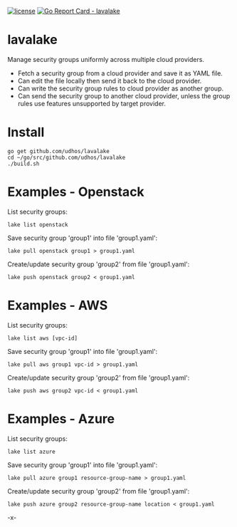 [![license](http://img.shields.io/badge/license-MIT-blue.svg)](https://github.com/udhos/lavalake/blob/master/LICENSE)
[![Go Report Card - lavalake](https://goreportcard.com/badge/github.com/udhos/lavalake)](https://goreportcard.com/report/github.com/udhos/lavalake)

# lavalake

Manage security groups uniformly across multiple cloud providers.

- Fetch a security group from a cloud provider and save it as YAML file.
- Can edit the file locally then send it back to the cloud provider.
- Can write the security group rules to cloud provider as another group.
- Can send the security group to another cloud provider, unless the group rules use features unsupported by target provider.

Install
=======

    go get github.com/udhos/lavalake
    cd ~/go/src/github.com/udhos/lavalake
    ./build.sh

Examples - Openstack
====================

List security groups:

    lake list openstack

Save security group 'group1' into file 'group1.yaml':

    lake pull openstack group1 > group1.yaml

Create/update security group 'group2' from file 'group1.yaml':

    lake push openstack group2 < group1.yaml

Examples - AWS
==============

List security groups:

    lake list aws [vpc-id]

Save security group 'group1' into file 'group1.yaml':

    lake pull aws group1 vpc-id > group1.yaml

Create/update security group 'group2' from file 'group1.yaml':

    lake push aws group2 vpc-id < group1.yaml

Examples - Azure
================

List security groups:

    lake list azure

Save security group 'group1' into file 'group1.yaml':

    lake pull azure group1 resource-group-name > group1.yaml

Create/update security group 'group2' from file 'group1.yaml':

    lake push azure group2 resource-group-name location < group1.yaml


-x-

